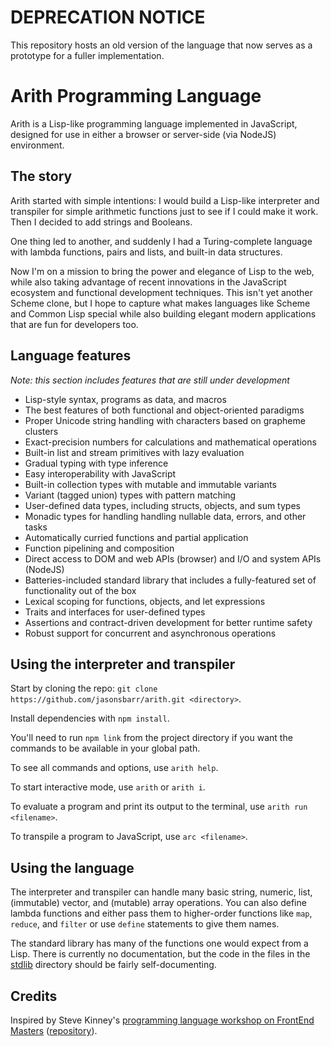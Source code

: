 # DEPRECATION NOTICE

This repository hosts an old version of the language that now serves as a prototype for a fuller implementation.

# Arith Programming Language

Arith is a Lisp-like programming language implemented in JavaScript, designed for use in either a browser or server-side (via NodeJS) environment.

## The story

Arith started with simple intentions: I would build a Lisp-like interpreter and transpiler for simple arithmetic functions just to see if I could make it work. Then I decided to add strings and Booleans.

One thing led to another, and suddenly I had a Turing-complete language with lambda functions, pairs and lists, and built-in data structures.

Now I'm on a mission to bring the power and elegance of Lisp to the web, while also taking advantage of recent innovations in the JavaScript ecosystem and functional development techniques. This isn't yet another Scheme clone, but I hope to capture what makes languages like Scheme and Common Lisp special while also building elegant modern applications that are fun for developers too.

## Language features

*Note: this section includes features that are still under development*

- Lisp-style syntax, programs as data, and macros
- The best features of both functional and object-oriented paradigms
- Proper Unicode string handling with characters based on grapheme clusters
- Exact-precision numbers for calculations and mathematical operations
- Built-in list and stream primitives with lazy evaluation
- Gradual typing with type inference
- Easy interoperability with JavaScript
- Built-in collection types with mutable and immutable variants
- Variant (tagged union) types with pattern matching
- User-defined data types, including structs, objects, and sum types
- Monadic types for handling handling nullable data, errors, and other tasks
- Automatically curried functions and partial application
- Function pipelining and composition
- Direct access to DOM and web APIs (browser) and I/O and system APIs (NodeJS)
- Batteries-included standard library that includes a fully-featured set of functionality out of the box
- Lexical scoping for functions, objects, and let expressions
- Traits and interfaces for user-defined types
- Assertions and contract-driven development for better runtime safety
- Robust support for concurrent and asynchronous operations

## Using the interpreter and transpiler

Start by cloning the repo: `git clone https://github.com/jasonsbarr/arith.git <directory>`.

Install dependencies with `npm install`.

You'll need to run `npm link` from the project directory if you want the commands to be available in your global path.

To see all commands and options, use `arith help`.

To start interactive mode, use `arith` or `arith i`.

To evaluate a program and print its output to the terminal, use `arith run <filename>`.

To transpile a program to JavaScript, use `arc <filename>`.

## Using the language

The interpreter and transpiler can handle many basic string, numeric, list, (immutable) vector, and (mutable) array operations. You can also define lambda functions and either pass them to higher-order functions like `map`, `reduce`, and `filter` or use `define` statements to give them names.

The standard library has many of the functions one would expect from a Lisp. There is currently no documentation, but the code in the files in the [stdlib](./src/stdlib) directory should be fairly self-documenting.

## Credits

Inspired by Steve Kinney's [programming language workshop on FrontEnd Masters](https://frontendmasters.com/courses/programming-language/) ([repository](https://github.com/stevekinney/dropbear)).
